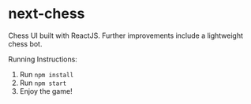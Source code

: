 # next-chess
Chess UI built with ReactJS. Further improvements include a lightweight chess bot.

Running Instructions:
1. Run `npm install`
2. Run `npm start`
3. Enjoy the game!